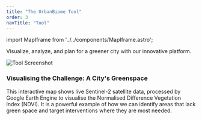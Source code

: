 ```yaml
---
title: "The UrbanBiome Tool"
order: 3
navTitle: "Tool"
---
```

import MapIframe from '../../components/MapIframe.astro';

Visualize, analyze, and plan for a greener city with our innovative platform. 

![Tool Screenshot](/images/tool.png)

### Visualising the Challenge: A City's Greenspace
This interactive map shows live Sentinel-2 satellite data, processed by Google Earth Engine to visualise the Normalised Difference Vegetation Index (NDVI). It is a powerful example of how we can identify areas that lack green space and target interventions where they are most needed.

<MapIframe />